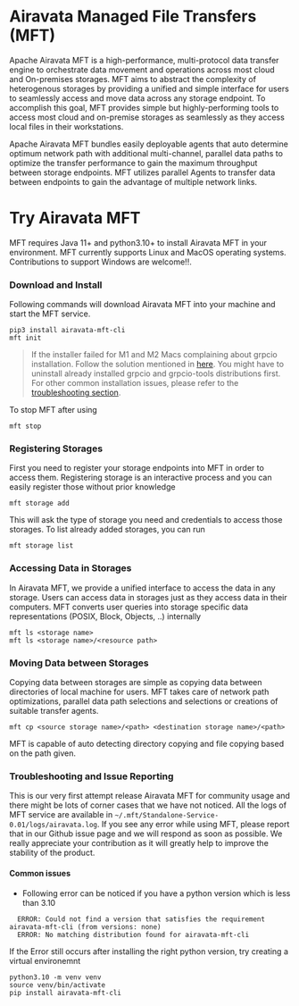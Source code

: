  <!--
Licensed to the Apache Software Foundation (ASF) under one
or more contributor license agreements.  See the NOTICE file
distributed with this work for additional information
regarding copyright ownership.  The ASF licenses this file
to you under the Apache License, Version 2.0 (the
"License"); you may not use this file except in compliance
with the License.  You may obtain a copy of the License at

  http://www.apache.org/licenses/LICENSE-2.0

Unless required by applicable law or agreed to in writing,
software distributed under the License is distributed on an
"AS IS" BASIS, WITHOUT WARRANTIES OR CONDITIONS OF ANY
KIND, either express or implied.  See the License for the
specific language governing permissions and limitations
under the License.
-->

# Airavata Managed File Transfers (MFT)

Apache Airavata MFT is a high-performance, multi-protocol data transfer engine to orchestrate data movement and operations across most cloud and On-premises storages. MFT aims to abstract the complexity of heterogenous storages by providing a unified and simple interface for users to seamlessly access and move data across any storage endpoint. To accomplish this goal, MFT provides simple but highly-performing tools to access most cloud and on-premise storages as seamlessly as they access local files in their workstations. 

Apache Airavata MFT bundles easily deployable agents that auto determine optimum network path with additional multi-channel, parallel data paths to optimize the transfer performance to gain the maximum throughput between storage endpoints. MFT utilizes parallel Agents to transfer data between endpoints to gain the advantage of multiple network links.

# Try Airavata MFT
MFT requires Java 11+ and python3.10+  to install Airavata MFT in your environment. MFT currently supports Linux and MacOS operating systems. Contributions to support Windows are welcome!!. 

### Download and Install

Following commands will download Airavata MFT into your machine and start the MFT service. 
```
pip3 install airavata-mft-cli
mft init
```

> If the installer failed for M1 and M2 Macs complaining about grpcio installation. Follow the solution mentioned in [here](https://github.com/apache/airavata-mft/issues/71). You might have to uninstall already installed grpcio and grpcio-tools distributions first.
> For other common installation issues, please refer to the [troubleshooting section](https://github.com/apache/airavata-mft#common-issues).

To stop MFT after using

```
mft stop
```


### Registering Storages

First you need to register your storage endpoints into MFT in order to access them. Registering storage is an interactive process and you can easily register those without prior knowledge 

```
mft storage add
```

This will ask the type of storage you need and credentials to access those storages. To list already added storages, you can run

```
mft storage list
```
### Accessing Data in Storages

In Airavata MFT, we provide a unified interface to access the data in any storage. Users can access data in storages just as they access data in their computers. MFT converts user queries into storage specific data representations (POSIX, Block, Objects, ..) internally

```
mft ls <storage name>
mft ls <storage name>/<resource path>
```

### Moving Data between Storages

Copying data between storages are simple as copying data between directories of local machine for users. MFT takes care of network path optimizations, parallel data path selections and selections or creations of suitable transfer agents. 
 
 ```
 mft cp <source storage name>/<path> <destination storage name>/<path> 
 ```
MFT is capable of auto detecting directory copying and file copying based on the path given.

### Troubleshooting and Issue Reporting

This is our very first attempt release Airavata MFT for community usage and there might be lots of corner cases that we have not noticed. All the logs of MFT service are available in ```~/.mft/Standalone-Service-0.01/logs/airavata.log```. If you see any error while using MFT, please report that in our Github issue page and we will respond as soon as possible. We really appreciate your contribution as it will greatly help to improve the stability of the product.

#### Common issues

- Following error can be noticed if you have a python version which is less than 3.10
```
  ERROR: Could not find a version that satisfies the requirement airavata-mft-cli (from versions: none)
  ERROR: No matching distribution found for airavata-mft-cli
```
If the Error still occurs after installing the right python version, try creating a virtual environemnt
```
python3.10 -m venv venv
source venv/bin/activate
pip install airavata-mft-cli
```
  
